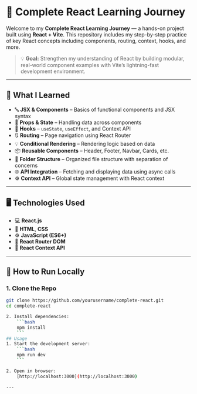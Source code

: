 # 🚀 Complete React Learning Journey

Welcome to my **Complete React Learning Journey** — a hands-on project built using **React + Vite**. This repository includes my step-by-step practice of key React concepts including components, routing, context, hooks, and more.

> 💡 **Goal:** Strengthen my understanding of React by building modular, real-world component examples with Vite’s lightning-fast development environment.

---

## 🧠 What I Learned

- 🔤 **JSX & Components** – Basics of functional components and JSX syntax
- 🎯 **Props & State** – Handling data across components
- 🔁 **Hooks** – `useState`, `useEffect`, and Context API
- 🔃 **Routing** – Page navigation using React Router
- 💡 **Conditional Rendering** – Rendering logic based on data
- 📦 **Reusable Components** – Header, Footer, Navbar, Cards, etc.
- 📁 **Folder Structure** – Organized file structure with separation of concerns
- 🌐 **API Integration** – Fetching and displaying data using async calls
- ⚙️ **Context API** – Global state management with React context

---

## 🖥️ Technologies Used

- 💻 **React.js**
- 🎨 **HTML**, **CSS**
- ⚙️ **JavaScript (ES6+)**
- 🔗 **React Router DOM**
- 🧠 **React Context API**

---

## 🔄 How to Run Locally

### 1. Clone the Repo

```bash
git clone https://github.com/yourusername/complete-react.git
cd complete-react

2. Install dependencies:
    ```bash
    npm install
    ```
## Usage
1. Start the development server:
    ```bash
    npm run dev
    ```

2. Open in browser:
    [http://localhost:3000](http://localhost:3000)

---
